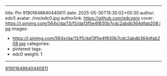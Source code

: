 
---
title: Pin 91901648640440611
date: 2025-05-30T15:35:02+05:30
author: edc0
avatar: /me/edc0.jpg
authorlink: https://github.com/edczero
cover: https://i.pinimg.com/564x/da/13/f5/da13f5e4f830b7cdc2abdb364dfab208.jpg
images:
   - https://i.pinimg.com/564x/da/13/f5/da13f5e4f830b7cdc2abdb364dfab208.jpg
categories:
  - pinterest
tags:
  - edc0
weight: 1
---

<!--more-->

[91901648640440611](https://in.pinterest.com/pin/91901648640440611/)

	